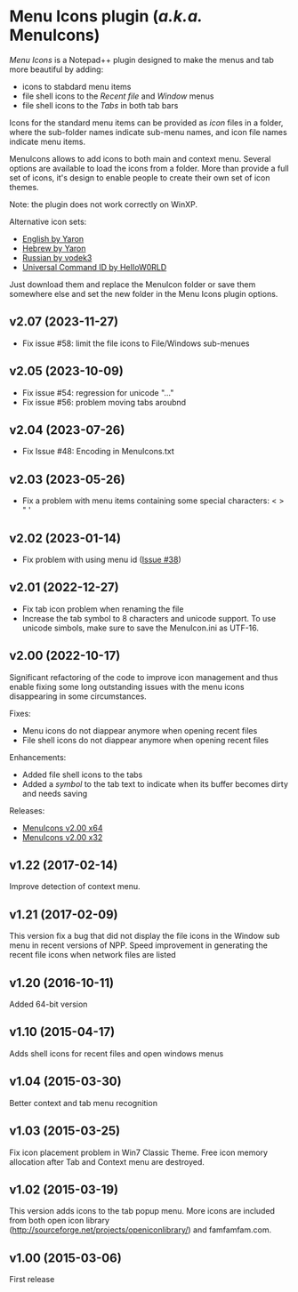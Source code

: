 # Menu Icons plugin (*a.k.a.* MenuIcons)

*Menu Icons* is a Notepad++ plugin designed to make the menus and tab more beautiful by adding:
* icons to stabdard menu items
* file shell icons to the *Recent file* and *Window* menus
* file shell icons to the *Tabs* in both tab bars

Icons for the standard menu items can be provided as *icon* files in a folder, where the sub-folder names indicate sub-menu names, and icon file names indicate menu items.

MenuIcons allows to add icons to both main and context menu. Several options are available to load the icons from a folder. 
More than provide a full set of icons, it's design to enable people to create their own set of icon themes. 

Note: the plugin does not work correctly on WinXP. 

Alternative icon sets: 
* [English by Yaron](http://www.google.com/url?q=http%3A%2F%2Fsourceforge.net%2Fp%2Fnotepad-plus%2Fdiscussion%2F482781%2Fthread%2Fdb6db280%2F8b56%2Fattachment%2FMenuIcons%2520English.zip&sa=D&sntz=1&usg=AOvVaw3xhFVfsCSP2rdTMNRqupdM)
* [Hebrew by Yaron](http://www.google.com/url?q=http%3A%2F%2Fsourceforge.net%2Fp%2Fnotepad-plus%2Fdiscussion%2F482781%2Fthread%2Fdb6db280%2F8b56%2Fattachment%2FMenuIcons%2520Hebrew.zip&sa=D&sntz=1&usg=AOvVaw0-R0qReB6hjvo1rAJigmsw)
* [Russian by vodek3](https://github.com/francostellari/NppPlugins/files/10197405/MenuIcons.Russian.zip)
* [Universal Command ID by HeIIoW0RLD](https://github.com/francostellari/NppPlugins/files/10427908/ALL_2.zip)

Just download them and replace the MenuIcon folder or save them somewhere else and set the new folder in the Menu Icons plugin options.

## v2.07 (2023-11-27)

* Fix issue #58: limit the file icons to File/Windows sub-menues

## v2.05 (2023-10-09)

* Fix issue #54: regression for unicode "..."
* Fix issue #56: problem moving tabs aroubnd

## v2.04 (2023-07-26)

* Fix Issue #48: Encoding in MenuIcons.txt

## v2.03 (2023-05-26)

* Fix a problem with menu items containing some special characters: < > " '

## v2.02 (2023-01-14)

* Fix problem with using menu id ([Issue #38](https://github.com/francostellari/NppPlugins/issues/38))

## v2.01 (2022-12-27)

* Fix tab icon problem when renaming the file
* Increase the tab symbol to 8 characters and unicode support. To use unicode simbols, make sure to save the MenuIcon.ini as UTF-16.

## v2.00 (2022-10-17)

Significant refactoring of the code to improve icon management and thus enable fixing some long outstanding issues with the menu icons disappearing in some circumstances.

Fixes:
* Menu icons do not diappear anymore when opening recent files
* File shell icons do not diappear anymore when opening recent files

Enhancements:
* Added file shell icons to the tabs
* Added a *symbol* to the tab text to indicate when its buffer becomes dirty and needs saving

Releases:
* [MenuIcons v2.00 x64](MenuIcons_dll_2v00_x64.zip)
* [MenuIcons v2.00 x32](MenuIcons_dll_2v00_x32.zip)


## v1.22 (2017-02-14)

Improve detection of context menu.


## v1.21 (2017-02-09)

This version fix a bug that did not display the file icons in the Window sub menu in recent versions of NPP.
Speed improvement in generating the recent file icons when network files are listed


## v1.20 (2016-10-11)

Added 64-bit version


## v1.10 (2015-04-17)

Adds shell icons for recent files and open windows menus


## v1.04 (2015-03-30)

Better context and tab menu recognition


## v1.03 (2015-03-25)

Fix icon placement problem in Win7 Classic Theme.
Free icon memory allocation after Tab and Context menu are destroyed.


## v1.02 (2015-03-19)

This version adds icons to the tab popup menu. More icons are included from both open icon library (http://sourceforge.net/projects/openiconlibrary/) and famfamfam.com.


## v1.00 (2015-03-06)

First release
